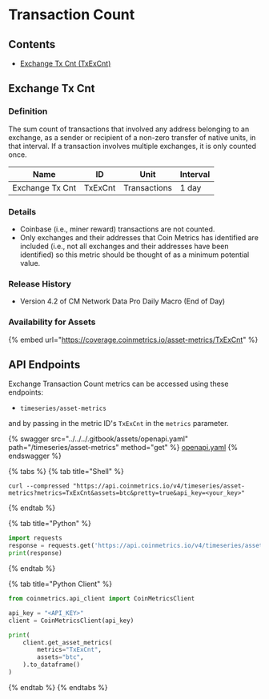 # Transaction Count

## Contents

* [Exchange Tx Cnt (TxExCnt)](transaction-count.md#txexcnt)

## Exchange Tx Cnt <a href="#txexcnt" id="txexcnt"></a>

### Definition

The sum count of transactions that involved any address belonging to an exchange, as a sender or recipient of a non-zero transfer of native units, in that interval. If a transaction involves multiple exchanges, it is only counted once.

| Name            | ID      | Unit         | Interval |
| --------------- | ------- | ------------ | -------- |
| Exchange Tx Cnt | TxExCnt | Transactions | 1 day    |

### Details

* Coinbase (i.e., miner reward) transactions are not counted.
* Only exchanges and their addresses that Coin Metrics has identified are included (i.e., not all exchanges and their addresses have been identified) so this metric should be thought of as a minimum potential value.

### Release History

* Version 4.2 of CM Network Data Pro Daily Macro (End of Day)

### Availability for Assets

{% embed url="https://coverage.coinmetrics.io/asset-metrics/TxExCnt" %}

## API Endpoints

Exchange Transaction Count metrics can be accessed using these endpoints:

* `timeseries/asset-metrics`

and by passing in the metric ID's `TxExCnt` in the `metrics` parameter.

{% swagger src="../../../.gitbook/assets/openapi.yaml" path="/timeseries/asset-metrics" method="get" %}
[openapi.yaml](../../../.gitbook/assets/openapi.yaml)
{% endswagger %}

{% tabs %}
{% tab title="Shell" %}
```shell
curl --compressed "https://api.coinmetrics.io/v4/timeseries/asset-metrics?metrics=TxExCnt&assets=btc&pretty=true&api_key=<your_key>"
```
{% endtab %}

{% tab title="Python" %}
```python
import requests
response = requests.get('https://api.coinmetrics.io/v4/timeseries/asset-metrics?metrics=TxExCnt&assets=btc&pretty=true&api_key=<your_key>').json()
print(response)
```
{% endtab %}

{% tab title="Python Client" %}
```python
from coinmetrics.api_client import CoinMetricsClient

api_key = "<API_KEY>"
client = CoinMetricsClient(api_key)

print(
    client.get_asset_metrics(
        metrics="TxExCnt", 
        assets="btc",
    ).to_dataframe()
)
```
{% endtab %}
{% endtabs %}
